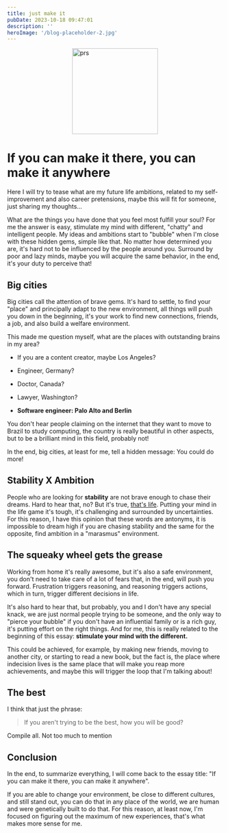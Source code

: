 ```yaml
---
title: just make it
pubDate: 2023-10-18 09:47:01
description: ''
heroImage: '/blog-placeholder-2.jpg'
---
```


<div style="display: flex; justify-content: center;">
   <img src="/makeit.png" alt="prs" style="width:200px;"/>
</div>



# If you can make it there, you can make it anywhere

Here I will try to tease what are my future life ambitions, related to my self-improvement and also career pretensions, maybe this will fit for someone, just sharing my thoughts...

What are the things you have done that you feel most fulfill your soul?
For me the answer is easy, stimulate my mind with different, "chatty" and intelligent people. My ideas and ambitions start to "bubble" when I'm close with these hidden gems, simple like that. No matter how determined you are, it's hard not to be influenced by the people around you. Surround by poor and lazy minds, maybe you will acquire the same behavior, in the end, it's your duty to perceive that!

## Big cities

Big cities call the attention of brave gems. It's hard to settle, to find your "place" and principally adapt to the new environment, all things will push you down in the beginning, it's your work to find new connections, friends, a job, and also build a welfare environment.

This made me question myself, what are the places with outstanding brains in my area?

- If you are a content creator, maybe Los Angeles?
- Engineer, Germany?
- Doctor, Canada?
- Lawyer, Washington?

- **Software engineer: Palo Alto and Berlin**

You don't hear people claiming on the internet that they want to move to Brazil to study computing, the country is really beautiful in other aspects, but to be a brilliant mind in this field, probably not!

In the end, big cities, at least for me, tell a hidden message: You could do more!

## Stability X Ambition

People who are looking for **stability** are not brave enough to chase their dreams. Hard to hear that, no? But it's true, [that's life](https://www.youtube.com/watch?v=TnlPtaPxXfc). Putting your mind in the life game it's tough, it's challenging and surrounded by uncertainties. For this reason, I have this opinion that these words are antonyms, it is impossible to dream high if you are chasing stability and the same for the opposite, find ambition in a "marasmus" environment.


## The squeaky wheel gets the grease

Working from home it's really awesome, but it's also a safe environment, you don't need to take care of a lot of fears that, in the end, will push you forward. Frustration triggers reasoning, and reasoning triggers actions, which in turn, trigger different decisions in life.

It's also hard to hear that, but probably, you and I don't have any special knack, we are just normal people trying to be someone, and the only way to "pierce your bubble" if you don't have an influential family or is a rich guy, it's putting effort on the right things. And for me, this is really related to the beginning of this essay: **stimulate your mind with the different.**

This could be achieved, for example, by making new friends, moving to another city, or starting to read a new book, but the fact is, the place where indecision lives is the same place that will make you reap more achievements, and maybe this will trigger the loop that I'm talking about!

## The best

I think that just the phrase:


> If you aren't trying to be the best, how you will be good?

Compile all. Not too much to mention

## Conclusion

In the end, to summarize everything, I will come back to the essay title: "If you can make it there, you can make it anywhere".

If you are able to change your environment, be close to different cultures, and still stand out, you can do that in any place of the world, we are human and were genetically built to do that. For this reason, at least now, I'm focused on figuring out the maximum of new experiences, that's what makes more sense for me.
